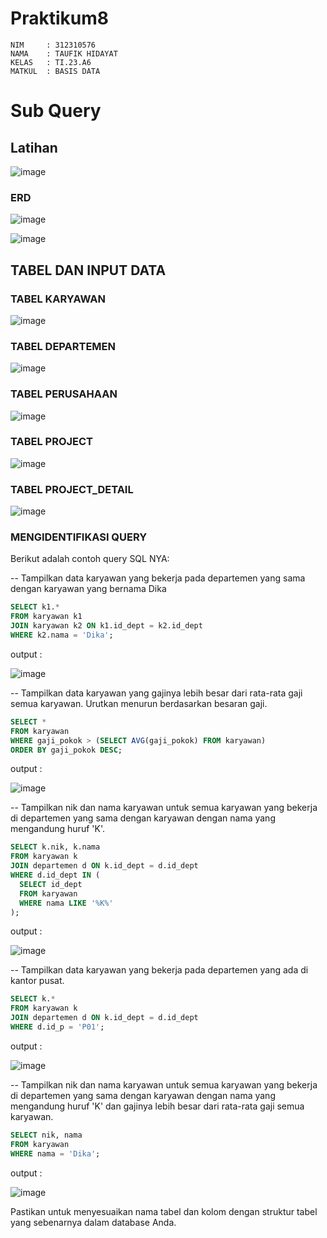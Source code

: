 # Praktikum8
```
NIM     : 312310576
NAMA    : TAUFIK HIDAYAT
KELAS   : TI.23.A6
MATKUL  : BASIS DATA
```


# Sub Query
## Latihan

![image](ss/ss1.png)

### ERD

![image](ss/ss7.png)


![image](ss/ss8.png)


## TABEL DAN INPUT DATA

### TABEL KARYAWAN
![image](ss/ss3.png)

### TABEL DEPARTEMEN
![image](ss/ss2.png)

### TABEL PERUSAHAAN
![image](ss/ss4.png)

### TABEL PROJECT
![image](ss/ss5.png)

### TABEL PROJECT_DETAIL
![image](ss/ss6.png)

### MENGIDENTIFIKASI QUERY

Berikut adalah contoh query SQL NYA:


-- Tampilkan data karyawan yang bekerja pada departemen yang sama dengan karyawan yang bernama Dika
```sql
SELECT k1.*
FROM karyawan k1
JOIN karyawan k2 ON k1.id_dept = k2.id_dept
WHERE k2.nama = 'Dika';
```

output :


![image](ss/ss9.png)


-- Tampilkan data karyawan yang gajinya lebih besar dari rata-rata gaji semua karyawan. Urutkan menurun berdasarkan besaran gaji.
```sql
SELECT *
FROM karyawan
WHERE gaji_pokok > (SELECT AVG(gaji_pokok) FROM karyawan)
ORDER BY gaji_pokok DESC;
```

output :


![image](ss/ss10.png)



-- Tampilkan nik dan nama karyawan untuk semua karyawan yang bekerja di departemen yang sama dengan karyawan dengan nama yang mengandung huruf 'K'.
```sql
SELECT k.nik, k.nama
FROM karyawan k
JOIN departemen d ON k.id_dept = d.id_dept
WHERE d.id_dept IN (
  SELECT id_dept
  FROM karyawan
  WHERE nama LIKE '%K%'
);
```

output :


![image](ss/ss11.png)



-- Tampilkan data karyawan yang bekerja pada departemen yang ada di kantor pusat.
```sql
SELECT k.*
FROM karyawan k
JOIN departemen d ON k.id_dept = d.id_dept
WHERE d.id_p = 'P01';
```

output :


![image](ss/ss12.png)



-- Tampilkan nik dan nama karyawan untuk semua karyawan yang bekerja di departemen yang sama dengan karyawan dengan nama yang mengandung huruf 'K' dan gajinya lebih besar dari rata-rata gaji semua karyawan.
```sql
SELECT nik, nama
FROM karyawan 
WHERE nama = 'Dika';
```


output :


![image](ss/ss13.png)



Pastikan untuk menyesuaikan nama tabel dan kolom dengan struktur tabel yang sebenarnya dalam database Anda.
